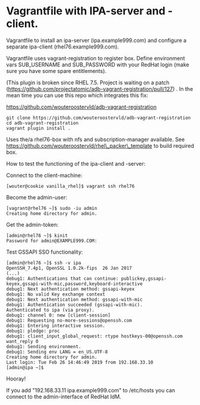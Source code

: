 # Vagrantfile with IPA-server and -client.

Vagrantfile to install an ipa-server (ipa.example999.com) and configure a separate ipa-client
(rhel76.example999.com).

Vagrantfile uses vagrant-registration to register box. Define environment vars SUB\_USERNAME
and SUB\_PASSWORD with your RedHat login (make sure you have some spare entitlements).

(This plugin is broken since RHEL 7.5. Project is waiting on a patch 
 (https://github.com/projectatomic/adb-vagrant-registration/pull/127) . In the mean time you can
use this repo which integrates this fix:

https://github.com/wouteroostervld/adb-vagrant-registration

    git clone https://github.com/wouteroostervld/adb-vagrant-registration
    cd adb-vagrant-registration
    vagrant plugin install .

Uses the/a rhel76-box with nfs and subscription-manager available. See https://github.com/wouteroostervld/rhel\_packer\_template to build required box.

How to test the functioning of the ipa-client and -server:

Connect to the client-machine:

    [wouter@cookie vanilla_rhel]$ vagrant ssh rhel76

Become the admin-user:

    [vagrant@rhel76 ~]$ sudo -iu admin
    Creating home directory for admin.

Get the admin-token:

    [admin@rhel76 ~]$ kinit
    Password for admin@EXAMPLE999.COM: 

Test GSSAPI SSO functionality:

    [admin@rhel76 ~]$ ssh -v ipa
    OpenSSH_7.4p1, OpenSSL 1.0.2k-fips  26 Jan 2017
    (...)
    debug1: Authentications that can continue: publickey,gssapi-keyex,gssapi-with-mic,password,keyboard-interactive
    debug1: Next authentication method: gssapi-keyex
    debug1: No valid Key exchange context
    debug1: Next authentication method: gssapi-with-mic
    debug1: Authentication succeeded (gssapi-with-mic).
    Authenticated to ipa (via proxy).
    debug1: channel 0: new [client-session]
    debug1: Requesting no-more-sessions@openssh.com
    debug1: Entering interactive session.
    debug1: pledge: proc
    debug1: client_input_global_request: rtype hostkeys-00@openssh.com want_reply 0
    debug1: Sending environment.
    debug1: Sending env LANG = en_US.UTF-8
    Creating home directory for admin.
    Last login: Tue Feb 26 14:46:49 2019 from 192.168.33.10
    [admin@ipa ~]$ 

Hooray!

If you add "192.168.33.11 ipa.example999.com" to /etc/hosts you can connect to the admin-interface
of RedHat IdM.
